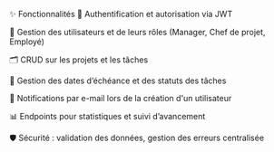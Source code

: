 ✨ Fonctionnalités
🔐 Authentification et autorisation via JWT

👥 Gestion des utilisateurs et de leurs rôles (Manager, Chef de projet, Employé)

🗂️ CRUD sur les projets et les tâches

📅 Gestion des dates d’échéance et des statuts des tâches

🔔 Notifications par e-mail lors de la création d'un utilisateur

📊 Endpoints pour statistiques et suivi d’avancement

🛡️ Sécurité : validation des données, gestion des erreurs centralisée
